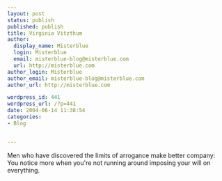 ```yaml
---
layout: post
status: publish
published: publish
title: Virginia Vitzthum
author:
  display_name: Misterblue
  login: Misterblue
  email: misterblue-blog@misterblue.com
  url: http://misterblue.com
author_login: Misterblue
author_email: misterblue-blog@misterblue.com
author_url: http://misterblue.com

wordpress_id: 441
wordpress_url: /?p=441
date: 2004-06-14 11:38:54
categories:
- Blog


---
```

Men who have discovered the limits of arrogance make better company: You notice more when you're not running around imposing your will on everything.
